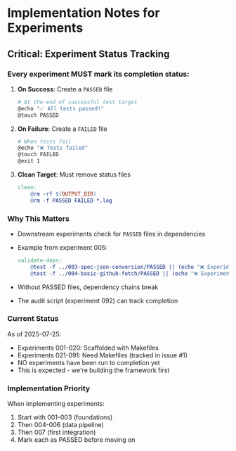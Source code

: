 # Implementation Notes for Experiments

## Critical: Experiment Status Tracking

### Every experiment MUST mark its completion status:

1. **On Success**: Create a `PASSED` file
   ```bash
   # At the end of successful test target
   @echo "✅ All tests passed!"
   @touch PASSED
   ```

2. **On Failure**: Create a `FAILED` file
   ```bash
   # When tests fail
   @echo "❌ Tests failed"
   @touch FAILED
   @exit 1
   ```

3. **Clean Target**: Must remove status files
   ```makefile
   clean:
       @rm -rf $(OUTPUT_DIR)
       @rm -f PASSED FAILED *.log
   ```

### Why This Matters

- Downstream experiments check for `PASSED` files in dependencies
- Example from experiment 005:
  ```makefile
  validate-deps:
      @test -f ../003-spec-json-conversion/PASSED || (echo "❌ Experiment 003 must pass first" && exit 1)
      @test -f ../004-basic-github-fetch/PASSED || (echo "❌ Experiment 004 must pass first" && exit 1)
  ```

- Without PASSED files, dependency chains break
- The audit script (experiment 092) can track completion

### Current Status

As of 2025-07-25:
- Experiments 001-020: Scaffolded with Makefiles
- Experiments 021-091: Need Makefiles (tracked in issue #1)
- NO experiments have been run to completion yet
- This is expected - we're building the framework first

### Implementation Priority

When implementing experiments:
1. Start with 001-003 (foundations)
2. Then 004-006 (data pipeline)
3. Then 007 (first integration)
4. Mark each as PASSED before moving on
